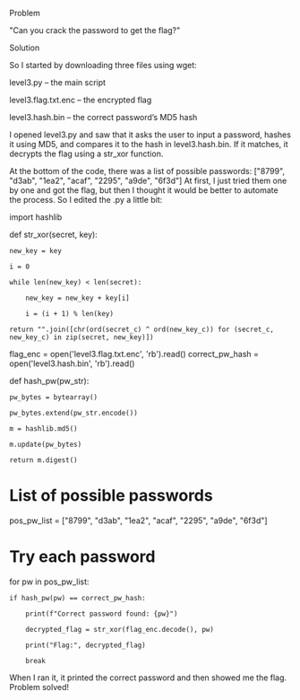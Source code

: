 Problem

"Can you crack the password to get the flag?"

Solution

So I started by downloading three files using wget:

level3.py – the main script

level3.flag.txt.enc – the encrypted flag

level3.hash.bin – the correct password’s MD5 hash

I opened level3.py and saw that it asks the user to input a password, hashes it using MD5, and compares it to the hash in level3.hash.bin. If it matches, it decrypts the flag using a str_xor function.

At the bottom of the code, there was a list of possible passwords:
["8799", "d3ab", "1ea2", "acaf", "2295", "a9de", "6f3d"]
At first, I just tried them one by one and got the flag, but then I thought it would be better to automate the process. So I edited the .py a little bit:

import hashlib

def str_xor(secret, key):

    new_key = key
    
    i = 0
    
    while len(new_key) < len(secret):
    
        new_key = new_key + key[i]
        
        i = (i + 1) % len(key)
        
    return "".join([chr(ord(secret_c) ^ ord(new_key_c)) for (secret_c, new_key_c) in zip(secret, new_key)])

flag_enc = open('level3.flag.txt.enc', 'rb').read()
correct_pw_hash = open('level3.hash.bin', 'rb').read()

def hash_pw(pw_str):

    pw_bytes = bytearray()
    
    pw_bytes.extend(pw_str.encode())
    
    m = hashlib.md5()
    
    m.update(pw_bytes)
    
    return m.digest()

# List of possible passwords
pos_pw_list = ["8799", "d3ab", "1ea2", "acaf", "2295", "a9de", "6f3d"]

# Try each password
for pw in pos_pw_list:

    if hash_pw(pw) == correct_pw_hash:
    
        print(f"Correct password found: {pw}")
        
        decrypted_flag = str_xor(flag_enc.decode(), pw)
        
        print("Flag:", decrypted_flag)
        
        break
When I ran it, it printed the correct password and then showed me the flag. Problem solved!

